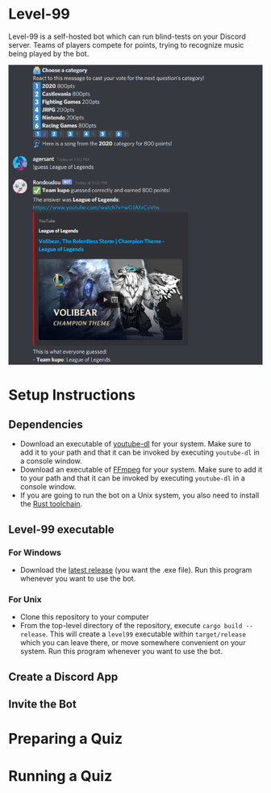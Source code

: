 # Level-99

Level-99 is a self-hosted bot which can run blind-tests on your Discord server. Teams of players compete for points, trying to recognize music being played by the bot.

<img src="res/readme/demo.png?raw=true"/>

# Setup Instructions

## Dependencies

- Download an executable of [youtube-dl](https://ytdl-org.github.io/youtube-dl/download.html) for your system. Make sure to add it to your path and that it can be invoked by executing `youtube-dl` in a console window.
- Download an executable of [FFmpeg](https://ffmpeg.org/download.html) for your system. Make sure to add it to your path and that it can be invoked by executing `youtube-dl` in a console window.
- If you are going to run the bot on a Unix system, you also need to install the [Rust toolchain](https://rustup.rs/).

## Level-99 executable

### For Windows

- Download the [latest release](https://github.com/agersant/level-99/releases/latest) (you want the .exe file). Run this program whenever you want to use the bot.

### For Unix

- Clone this repository to your computer
- From the top-level directory of the repository, execute `cargo build --release`. This will create a `level99` executable within `target/release` which you can leave there, or move somewhere convenient on your system. Run this program whenever you want to use the bot.

## Create a Discord App

## Invite the Bot

# Preparing a Quiz

# Running a Quiz


